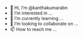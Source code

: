 - 👋 Hi, I’m @kanthakumarabn
- 👀 I’m interested in ...
- 🌱 I’m currently learning ...
- 💞️ I’m looking to collaborate on ...
- 📫 How to reach me ...

<!---
kanthakumarabn/kanthakumarabn is a ✨ special ✨ repository because its `README.md` (this file) appears on your GitHub profile.
You can click the Preview link to take a look at your changes.
--->
